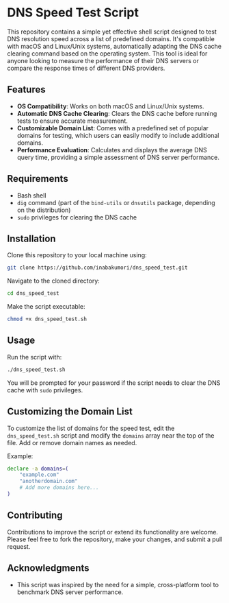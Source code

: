 # DNS Speed Test Script

This repository contains a simple yet effective shell script designed to test DNS resolution speed across a list of predefined domains. It's compatible with macOS and Linux/Unix systems, automatically adapting the DNS cache clearing command based on the operating system. This tool is ideal for anyone looking to measure the performance of their DNS servers or compare the response times of different DNS providers.

## Features

- **OS Compatibility**: Works on both macOS and Linux/Unix systems.
- **Automatic DNS Cache Clearing**: Clears the DNS cache before running tests to ensure accurate measurement.
- **Customizable Domain List**: Comes with a predefined set of popular domains for testing, which users can easily modify to include additional domains.
- **Performance Evaluation**: Calculates and displays the average DNS query time, providing a simple assessment of DNS server performance.

## Requirements

- Bash shell
- `dig` command (part of the `bind-utils` or `dnsutils` package, depending on the distribution)
- `sudo` privileges for clearing the DNS cache

## Installation

Clone this repository to your local machine using:

```bash
git clone https://github.com/inabakumori/dns_speed_test.git
```

Navigate to the cloned directory:

```bash
cd dns_speed_test
```

Make the script executable:

```bash
chmod +x dns_speed_test.sh
```

## Usage

Run the script with:

```bash
./dns_speed_test.sh
```

You will be prompted for your password if the script needs to clear the DNS cache with `sudo` privileges.

## Customizing the Domain List

To customize the list of domains for the speed test, edit the `dns_speed_test.sh` script and modify the `domains` array near the top of the file. Add or remove domain names as needed.

Example:

```bash
declare -a domains=(
    "example.com"
    "anotherdomain.com"
    # Add more domains here...
)
```

## Contributing

Contributions to improve the script or extend its functionality are welcome. Please feel free to fork the repository, make your changes, and submit a pull request.

## Acknowledgments

- This script was inspired by the need for a simple, cross-platform tool to benchmark DNS server performance.
